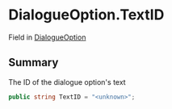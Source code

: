 # DialogueOption.TextID

Field in [DialogueOption](/docs/api/csharp/yarn.unity.dialogueoption.md)

## Summary


The ID of the dialogue option's text


```csharp
public string TextID = "<unknown>";
```

